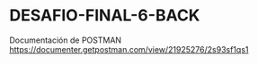 # DESAFIO-FINAL-6-BACK
Documentación de POSTMAN
https://documenter.getpostman.com/view/21925276/2s93sf1qs1
